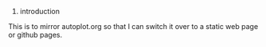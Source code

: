 1.  introduction

This is to mirror autoplot.org so that I can switch it over to a static
web page or github pages.
